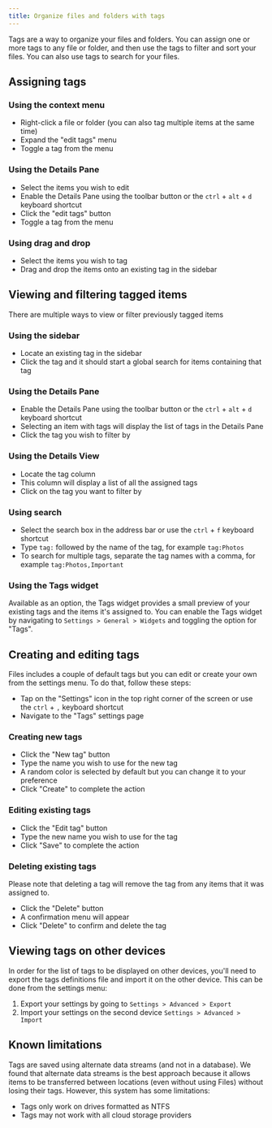 ```yaml
---
title: Organize files and folders with tags
---
```


Tags are a way to organize your files and folders. You can assign one or more tags to any file or folder, and then use the tags to filter and sort your files. You can also use tags to search for your files.

## Assigning tags

### Using the context menu

- Right-click a file or folder (you can also tag multiple items at the same time)
- Expand the "edit tags" menu
- Toggle a tag from the menu

### Using the Details Pane

- Select the items you wish to edit
- Enable the Details Pane using the toolbar button or the `ctrl` + `alt` + `d` keyboard shortcut
- Click the "edit tags" button
- Toggle a tag from the menu

### Using drag and drop

- Select the items you wish to tag
- Drag and drop the items onto an existing tag in the sidebar

## Viewing and filtering tagged items

There are multiple ways to view or filter previously tagged items

### Using the sidebar

- Locate an existing tag in the sidebar
- Click the tag and it should start a global search for items containing that tag

### Using the Details Pane

- Enable the Details Pane using the toolbar button or the `ctrl` + `alt` + `d` keyboard shortcut
- Selecting an item with tags will display the list of tags in the Details Pane
- Click the tag you wish to filter by

### Using the Details View

- Locate the tag column
- This column will display a list of all the assigned tags
- Click on the tag you want to filter by

### Using search

- Select the search box in the address bar or use the `ctrl` + `f` keyboard shortcut
- Type `tag:` followed by the name of the tag, for example `tag:Photos`
- To search for multiple tags, separate the tag names with a comma, for example `tag:Photos,Important`

### Using the Tags widget

Available as an option, the Tags widget provides a small preview of your existing tags and the items it's assigned to. You can enable the Tags widget by navigating to `Settings > General > Widgets` and toggling the option for "Tags".


## Creating and editing tags

Files includes a couple of default tags but you can edit or create your own from the settings menu. To do that, follow these steps:

- Tap on the "Settings" icon in the top right corner of the screen or use the `ctrl` + `,` keyboard shortcut
- Navigate to the "Tags" settings page

### Creating new tags

- Click the "New tag" button
- Type the name you wish to use for the new tag
- A random color is selected by default but you can change it to your preference
- Click "Create" to complete the action

### Editing existing tags

- Click the "Edit tag" button
- Type the new name you wish to use for the tag
- Click "Save" to complete the action

### Deleting existing tags

Please note that deleting a tag will remove the tag from any items that it was assigned to.

- Click the "Delete" button
- A confirmation menu will appear
- Click "Delete" to confirm and delete the tag

## Viewing tags on other devices

In order for the list of tags to be displayed on other devices, you'll need to export the tags definitions file and import it on the other device. This can be done from the settings menu:

1. Export your settings by going to `Settings > Advanced > Export`
2. Import your settings on the second device `Settings > Advanced > Import`

## Known limitations

Tags are saved using alternate data streams (and not in a database). We found that alternate data streams is the best approach because it allows items to be transferred between locations (even without using Files) without losing their tags. However, this system has some limitations:

- Tags only work on drives formatted as NTFS
- Tags may not work with all cloud storage providers